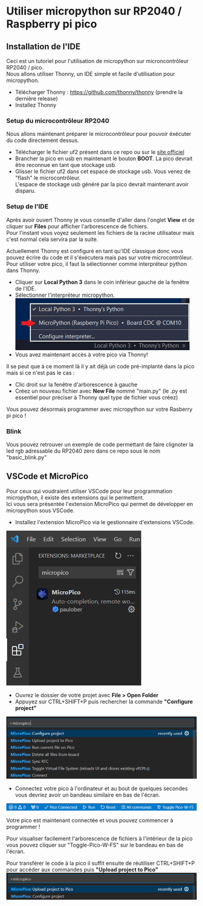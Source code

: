 # Utiliser micropython sur RP2040 / Raspberry pi pico
## Installation de l'IDE
Ceci est un tutoriel pour l'utilisation de micropython sur microncontrôleur RP2040 / pico.\
Nous allons utiliser Thonny, un IDE simple et facile d'utilisation pour micropython.
* Télécharger Thonny : https://github.com/thonny/thonny (prendre la dernière release)
* Installez Thonny

### Setup du microcontrôleur RP2040
Nous allons maintenant préparer le microcontrôleur pour pouvoir éxécuter du code directement dessus.
* Télécharger le fichier uf2 présent dans ce repo ou sur le [site officiel](https://www.raspberrypi.com/documentation/microcontrollers/micropython.html)
* Brancher la pico en usb en maintenant le bouton **BOOT**. La pico devrait être reconnue en tant que stockage usb.
* Glisser le fichier uf2 dans cet espace de stockage usb. Vous venez de "flash" le microcontrôleur.\
L'espace de stockage usb généré par la pico devrait maintenant avoir disparu.

### Setup de l'IDE
Après avoir ouvert Thonny je vous conseille d'aller dans l'onglet **View** et de cliquer sur **Files** pour afficher l'arborescence de fichiers.\
Pour l'instant vous voyez seulement les fichiers de la racine utilisateur mais c'est normal cela servira par la suite.

Actuellement Thonny est configuré en tant qu'IDE classique donc vous pouvez écrire du code et il s'éxécutera mais pas sur votre microcontrôleur.
Pour utiliser votre pico, il faut la sélectionner comme interpréteur python dans Thonny.
* Cliquer sur **Local Python 3** dans le coin inférieur gauche de la fenêtre de l'IDE.
* Sélectionner l'interpréteur micropython.\
![interpreter](images/Thonny.png)
* Vous avez maintenant accès à votre pico via Thonny!

Il se peut que à ce moment là il y ait déjà un code pré-implanté dans la pico mais si ce n'est pas le cas :
* Clic droit sur la fenêtre d'arborescence à gauche
* Créez un nouveau fichier avec **New File** nommé "main.py" (le .py est essentiel pour préciser à Thonny quel type de fichier vous créez)

Vous pouvez désormais programmer avec micropython sur votre Rasberry pi pico !

### Blink
Vous pouvez retrouver un exemple de code permettant de faire clignoter la led rgb adressable du RP2040 zero dans ce repo sous le nom "basic_blink.py"

## VSCode et MicroPico
Pour ceux qui voudraient utiliser VSCode pour leur programmation micropython, il existe des extensions qui le permettent.\
Ici vous sera présentée l'extension MicroPico qui permet de développer en micropython sous VSCode.

* Installez l'extension MicroPico via le gestionnaire d'extensions VSCode.

![extension](images/extension.png)
* Ouvrez le dossier de votre projet avec **File > Open Folder**
* Appuyez sur CTRL+SHIFT+P puis rechercher la commande **"Configure project"**

![configure](images/configure.png)
* Connectez votre pico à l'ordinateur et au bout de quelques secondes vous devriez avoir un bandeau similaire en bas de l'écran.

![bandeau](images/bandeau.png)

Votre pico est maintenant connectée et vous pouvez commencer à programmer !

Pour visualiser facilement l'arborescence de fichiers à l'intérieur de la pico vous pouvez cliquer sur "Toggle-Pico-W-FS" sur le bandeau en bas de l'écran.

Pour transférer le code à la pico il suffit ensuite de réutiliser CTRL+SHIFT+P pour accéder aux commandes puis **"Upload project to Pico"**\
![upload](images/upload.png)
